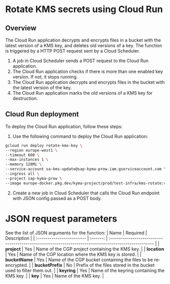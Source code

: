 # Rotate KMS secrets using Cloud Run

## Overview

The Cloud Run application decrypts and encrypts files in a bucket with the latest version of a KMS key, and deletes old versions of a key. The function is triggered by a HTTP POST request sent by a Cloud Scheduler.

1. A job in Cloud Scheduler sends a POST request to the Cloud Run application.
2. The Cloud Run application checks if there is more than one enabled key version. If not, it stops running.
3. The Cloud Run application decrypts and encrypts files in the bucket with the latest version of the key.
4. The Cloud Run application marks the old versions of a KMS key for destruction.


## Cloud Run deployment

To deploy the Cloud Run application, follow these steps:

1. Use the following command to deploy the Cloud Run application:
```bash
gcloud run deploy rotate-kms-key \
--region europe-west1 \
--timeout 600 \
--max-instances 1 \
--memory 128Mi \
--service-account sa-kms-update@sap-kyma-prow.iam.gserviceaccount.com \
--ingress all \
--project sap-kyma-prow \
--image europe-docker.pkg.dev/kyma-project/prod/test-infra/kms-rotate:v20221025-47772933
```
2. Create a new job in Cloud Scheduler that calls the Cloud Run endpoint with JSON config passed as a POST body.


# JSON request parameters

See the list of JSON arguments for the function:
| Name                      | Required | Description                                                                                          |
| :------------------------ | :------: | :--------------------------------------------------------------------------------------------------- |
| **project** | Yes | Name of the CGP project containing the KMS key. |
| **location** | Yes | Name of the CGP location where the KMS key is stored. |
| **bucketName** | Yes | Name of the CGP bucket containing the files to be re-encrypted. |
| **bucketPrefix** | No | Prefix of the files stored in the bucket used to filter them out. |
| **keyring** | Yes | Name of the keyring containing the KMS key. |
| **key** | Yes | Name of the KMS key. |


